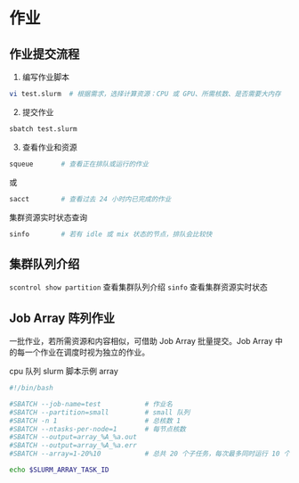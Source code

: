 # 作业

## 作业提交流程

1. 编写作业脚本

```bash
vi test.slurm  # 根据需求，选择计算资源：CPU 或 GPU、所需核数、是否需要大内存
```

2. 提交作业

```bash
sbatch test.slurm
```

3. 查看作业和资源

```bash
squeue       # 查看正在排队或运行的作业
```

或

```bash
sacct        # 查看过去 24 小时内已完成的作业
```

集群资源实时状态查询

```bash
sinfo        # 若有 idle 或 mix 状态的节点，排队会比较快
```

## 集群队列介绍

`scontrol show partition` 查看集群队列介绍
`sinfo` 查看集群资源实时状态

## Job Array 阵列作业

一批作业，若所需资源和内容相似，可借助 Job Array 批量提交。Job Array 中的每一个作业在调度时视为独立的作业。

cpu 队列 slurm 脚本示例 array

```bash
#!/bin/bash

#SBATCH --job-name=test           # 作业名
#SBATCH --partition=small         # small 队列
#SBATCH -n 1                      # 总核数 1
#SBATCH --ntasks-per-node=1       # 每节点核数
#SBATCH --output=array_%A_%a.out
#SBATCH --output=array_%A_%a.err
#SBATCH --array=1-20%10           # 总共 20 个子任务，每次最多同时运行 10 个

echo $SLURM_ARRAY_TASK_ID
```

